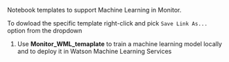 Notebook templates to support Machine Learning in Monitor.

To dowload the specific template right-click and pick `Save Link As...` option from the dropdown

1. Use **Monitor_WML_temaplate** to train a machine learning model locally and to deploy it in Watson Machine Learning Services
